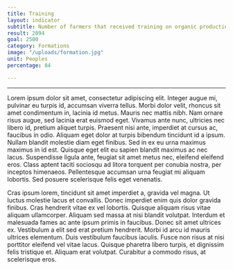 ```yaml
---
title: Training
layout: indicator
subtitle: Number of farmers that received training on organic production in 2020
result: 2094
goal: 2500
category: Formations
image: "/uploads/formation.jpg"
unit: Peoples
percentage: 84

---
```

***

Lorem ipsum dolor sit amet, consectetur adipiscing elit. Integer augue mi, pulvinar eu turpis id, accumsan viverra tellus. Morbi dolor velit, rhoncus sit amet condimentum in, lacinia id metus. Mauris nec mattis nibh. Nam ornare risus augue, sed lacinia erat euismod eget. Vivamus ante nunc, ultricies nec libero id, pretium aliquet turpis. Praesent nisi ante, imperdiet at cursus ac, faucibus in odio. Aliquam eget dolor at turpis bibendum tincidunt id a ipsum. Nullam blandit molestie diam eget finibus. Sed in ex eu urna maximus maximus in id est. Quisque eget elit eu sapien blandit maximus ac nec lacus. Suspendisse ligula ante, feugiat sit amet metus nec, eleifend eleifend eros. Class aptent taciti sociosqu ad litora torquent per conubia nostra, per inceptos himenaeos. Pellentesque accumsan urna feugiat mi aliquam lobortis. Sed posuere scelerisque felis eget venenatis.

Cras ipsum lorem, tincidunt sit amet imperdiet a, gravida vel magna. Ut luctus molestie lacus et convallis. Donec imperdiet enim quis dolor gravida finibus. Cras hendrerit vitae ex vel lobortis. Quisque aliquam risus vitae aliquam ullamcorper. Aliquam sed massa at nisi blandit volutpat. Interdum et malesuada fames ac ante ipsum primis in faucibus. Donec sit amet ultrices ex. Vestibulum a elit sed erat pretium hendrerit. Morbi id arcu id mauris ultrices elementum. Duis vestibulum faucibus iaculis. Fusce non risus at nisi porttitor eleifend vel vitae lacus. Quisque pharetra libero turpis, et dignissim felis tristique et. Aliquam erat volutpat. Curabitur a commodo risus, at scelerisque eros.